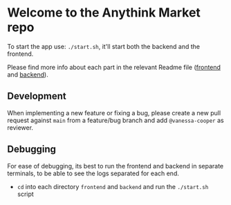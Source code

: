 # Welcome to the Anythink Market repo

To start the app use: `./start.sh`, it'll start both the backend and the frontend.

Please find more info about each part in the relevant Readme file ([frontend](frontend/readme.md) and [backend](backend/README.md)).

## Development

When implementing a new feature or fixing a bug, please create a new pull request against `main` from a feature/bug branch and add `@vanessa-cooper` as reviewer.


## Debugging
For ease of debugging, its best to run the frontend and backend in separate terminals, to be able to see the logs separated for each end.
* `cd` into each directory `frontend` and `backend` and run the `./start.sh` script
